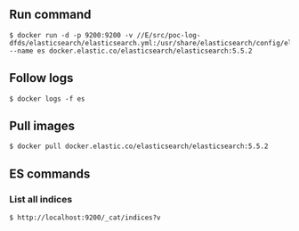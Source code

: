 ## Run command

```
$ docker run -d -p 9200:9200 -v //E/src/poc-log-dfds/elasticsearch/elasticsearch.yml:/usr/share/elasticsearch/config/elasticsearch.yml --name es docker.elastic.co/elasticsearch/elasticsearch:5.5.2
```

## Follow logs

```
$ docker logs -f es
```

## Pull images

```
$ docker pull docker.elastic.co/elasticsearch/elasticsearch:5.5.2
```

## ES commands

### List all indices

```
$ http://localhost:9200/_cat/indices?v
```


